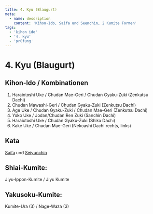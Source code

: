 ```yaml
---
title: 4. Kyu (Blaugurt)
meta:
  - name: description 
    content: 'Kihon-Ido, Saifa und Seenchin, 2 Kumite Formen' 
tags:
  - 'kihon ido'
  - '4. kyu'
  - 'prüfung'
---
```


# 4. Kyu (Blaugurt)

## Kihon-Ido / Kombinationen

1. Haraiotoshi Uke / Chudan Mae-Geri / Chudan Gyaku-Zuki (Zenkutsu Dachi)
2. Chudan Mawashi-Geri / Chudan Gyaku-Zuki (Zenkutsu Dachi)
3. Age Uke / Chudan Gyaku-Zuki / Chudan Mae-Geri (Zenkutsu Dachi)
4. Yoko Uke / Jodan/Chudan Ren Zuki (Sanchin Dachi)
5. Haraiotoshi Uke / Chudan Gyaku-Zuki (Shiko Dachi)
6. Kake Uke / Chudan Mae-Geri (Nekoashi Dachi rechts, links)

## Kata

[Saifa](/kata/saifā) und [Seiyunchin](/kata/seiyunchin)

## Shiai-Kumite:
Jiyu-Ippon-Kumite / Jiyu Kumite

## Yakusoku-Kumite:

Kumite-Ura (3) / Nage-Waza (3) 
